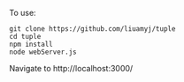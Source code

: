 To use: 

```
git clone https://github.com/liuamyj/tuple
cd tuple
npm install
node webServer.js
```

Navigate to http://localhost:3000/ 
